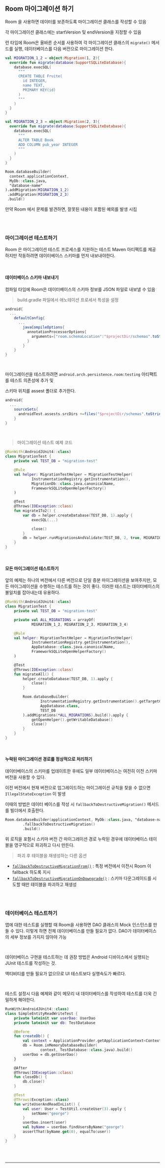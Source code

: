 ## **Room 마이그레이션 하기**

Room 을 사용하면 데이터를 보존하도록 마이그레이션 클래스를 작성할 수 있음

각 마이그레이션 클래스에는 startVersion 및 endVersion을 지정할 수 있음

런 타임에 Room은 올바른 순서를 사용하여 각 마이그레이션 클래스의 `migrate()` 메서드를 실행, 데이터베이스를 다음 버전으로 마이그레이션 한다.

```kotlin
val MIGRATION_1_2 = object:Migration(1, 2){
  override fun migrate(database:SupportSQLiteDatabase){
    database.execSQL(
      """
      CREATE TABLE Fruite(
      	id INTEGER,
      	name TEXT,
      	PRIMARY KEY(id)
      )
      """
    )
  }
}

val MIGRATION_2_3 = object:Migration(2, 3){
  override fun migrate(database:SupportSQLiteDatabase){
    database.execSQL(
      """
      ALTER TABLE Book
      ADD COLUMN pub_year INTEGER
      """
    )
  }
}

Room.databaseBuilder(
  context.applicationContext,
  MyDb::class.java,
  "database-name"
).addMigration(MIGRATION_1_2)
 .addMigration(MIGRATION_2_3)
 .build()
```

만약 Room 에서 문제를 발견하면, 잘못된 내용이 포함된 예외를 발생 시킴

<br>

<br>

### **마이그레이션 테스트하기**

Room 은 마이그레이션 테스트 프로세스를 지원하는 테스트 Maven 아티팩트를 제공하지만 작동하려면 데이터베이스 스키마를 먼저 내보내야한다.

<br>

#### **데이터베이스 스키마 내보내기**

컴파일 타임에 Room은 데이터베이스의 스키마 정보를 JSON 파일로 내보낼 수 있음

> build.gradle 파일에서 애노테이션 프로세서 특성을 설정

```groovy
android{
  ...
    defaultConfig{
      ...
        javaCompileOptions{
          annotationProcessorOptions{
            arguments=["room.schemaLocation":"$projectDir/schemas".toString()]
          }
        }
    }
}
```

<br>

마이그레이션을 테스트하려면 `android.arch.persistence.room:testing` 아티팩트를 테스트 의존성에 추가 및

스키마 위치를 assest 폴더로 추가한다.

```groovy
android{
  ...
    sourceSets{
      androidTest.assests.srcDirs +=files("$projectDir/schemas".toString())
    }
}
```

<br>

> 마이그레이션 테스트 예제 코드

```kotlin
@RunWith(AndroidJUnit4::class)
class MigrationTest {
    private val TEST_DB = "migration-test"

    @Rule
    val helper: MigrationTestHelper = MigrationTestHelper(
            InstrumentationRegistry.getInstrumentation(),
            MigrationDb::class.java.canonicalName,
            FrameworkSQLiteOpenHelperFactory()
    )

    @Test
    @Throws(IOException::class)
    fun migrate1To2() {
        var db = helper.createDatabase(TEST_DB, 1).apply {
            execSQL(...)

            close()
        }
        db = helper.runMigrationsAndValidate(TEST_DB, 2, true, MIGRATION_1_2)
    }
}
```

<br>

#### **모든 마이그레이션 테스트하기**

앞의 예제는 하나의 버전에서 다른 버전으로 단일 증분 마이그레이션을 보여주지만, 모든 마이그레이션을 수행하는 테스트를 하는 것이 좋다. 이러한 테스트는 데이터베이스의 불일치를 잡아내는데 유용하다.

```kotlin
@RunWith(AndroidJUnit4::class)
class MigrationTest {
    private val TEST_DB = "migration-test"

    private val ALL_MIGRATIONS = arrayOf(
            MIGRATION_1_2, MIGRATION_2_3, MIGRATION_3_4)

    @Rule
    val helper: MigrationTestHelper = MigrationTestHelper(
            InstrumentationRegistry.getInstrumentation(),
            AppDatabase::class.java.canonicalName,
            FrameworkSQLiteOpenHelperFactory()
    )

    @Test
    @Throws(IOException::class)
    fun migrateAll() {
        helper.createDatabase(TEST_DB, 1).apply {
            close()
        }

        Room.databaseBuilder(
                InstrumentationRegistry.getInstrumentation().getTargetContext(),
                AppDatabase.class,
                TEST_DB
        ).addMigrations(*ALL_MIGRATIONS).build().apply {
            getOpenHelper().getWritableDatabase()
            close()
        }
    }
}
```

<br>

#### **누락된 마이그레이션 경로를 정상적으로 처리하기**

데이터베이스의 스키마를 업데이트한 후에도 일부 데이터베이스는 여전히 이전 스키마 버전을 사용할 수 있다.

이전 버전에서 현재 버전으로 업그레이드하는 마이그레이션 규칙을 찾을 수 없으면 `IllegalStateException` 이 발생

이때의 방법은 데이터 베이스를 작성 시 `fallbackToDestructiveMigration()` 메서드를 빌더에서 호출한다.

```kotlin
Room.databaseBuilder(applicationContext, MyDb::class.java, "database-name")
        .fallbackToDestructiveMigration()
        .build()
```

위 로직을 포함시 스키마 버전 간 마이그레이션 경로 누락된 경우에 데이터베이스 테이블을 영구적으로 파괴하고 다시 만든다.

> 파괴 후 테이블을 재생성하는 다른 옵션

- [`fallbackToDestructiveMigrationFrom()`](https://developer.android.com/reference/kotlin/androidx/room/RoomDatabase.Builder?hl=ko#fallbacktodestructivemigrationfrom) : 특정 버전에서 이전시 Room 이 fallback 하도록 지시
-  [`fallbackToDestructiveMigrationOnDowngrade()`](https://developer.android.com/reference/kotlin/androidx/room/RoomDatabase.Builder?hl=ko#fallbacktodestructivemigrationondowngrade) : 스키마 다운그레이드를 시도할 때만 테이블을 파괴하고 재생성

<br>

<br>

### **데이터베이스 테스트하기**

앱에 대한 테스트를 실행할 때 Room을 사용하면 DAO 클래스의 Mock 인스턴스를 만들 수 있다. 이렇게 하면 전체 데이터베이스를 만들 필요가 없다. DAO가 데이터베이스의 세부 정보를 가지지 않아야 가능

<br>

데이터베이스 구현을 테스트하는 데 권장 방법은 Android 디바이스에서 실행되는 JUnit 테스트를 작성하는 것.

액티비티를 만들 필요가 없으므로 UI 테스트보다 실행속도가 빠르다.

<br>

테스트 설정시 다음 예제와 같이 메모리 내 데이터베이스를 작성하여 테스트를 더욱 긴밀하게 해야한다.

```kotlin
RunWith(AndroidJUnit4::class)
class SimpleEntityReadWriteTest {
    private lateinit var userDao: UserDao
    private lateinit var db: TestDatabase

    @Before
    fun createDb() {
        val context = ApplicationProvider.getApplicationContext<Context>()
        db = Room.inMemoryDatabaseBuilder(
                context, TestDatabase::class.java).build()
        userDao = db.getUserDao()
    }

    @After
    @Throws(IOException::class)
    fun closeDb() {
        db.close()
    }

    @Test
    @Throws(Exception::class)
    fun writeUserAndReadInList() {
        val user: User = TestUtil.createUser(3).apply {
            setName("george")
        }
        userDao.insert(user)
        val byName = userDao.findUsersByName("george")
        assertThat(byName.get(0), equalTo(user))
    }
}
```

<br>

<br>

---

